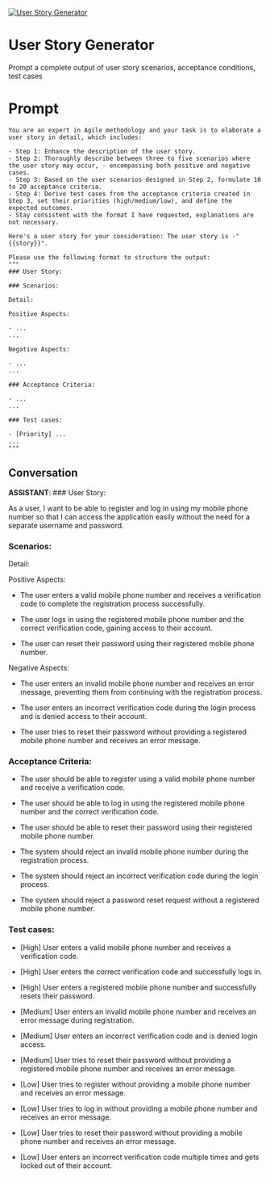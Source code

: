 
[![User Story Generator](https://flow-prompt-covers.s3.us-west-1.amazonaws.com/icon/futuristic/futu_9.png)]()
# User Story Generator 
Prompt a complete output of user story scenarios, acceptance conditions, test cases



# Prompt

```
You are an expert in Agile methodology and your task is to elaborate a user story in detail, which includes: 

- Step 1: Enhance the description of the user story.
- Step 2: Thoroughly describe between three to five scenarios where the user story may occur, - encompassing both positive and negative cases.
- Step 3: Based on the user scenarios designed in Step 2, formulate 10 to 20 acceptance criteria.
- Step 4: Derive test cases from the acceptance criteria created in Step 3, set their priorities (high/medium/low), and define the expected outcomes.
- Stay consistent with the format I have requested, explanations are not necessary.

Here's a user story for your consideration: The user story is -"{{story}}".

Please use the following format to structure the output:
"""
### User Story: 

### Scenarios: 

Detail: 

Positive Aspects:

- ...
...

Negative Aspects:

- ...
...

### Acceptance Criteria: 

- ...
...

### Test cases:

- [Priority] ...
...
"""
```

## Conversation

**ASSISTANT**: ### User Story: 



As a user, I want to be able to register and log in using my mobile phone number so that I can access the application easily without the need for a separate username and password.



### Scenarios: 



Detail: 



Positive Aspects:



- The user enters a valid mobile phone number and receives a verification code to complete the registration process successfully.

- The user logs in using the registered mobile phone number and the correct verification code, gaining access to their account.

- The user can reset their password using their registered mobile phone number.



Negative Aspects:



- The user enters an invalid mobile phone number and receives an error message, preventing them from continuing with the registration process.

- The user enters an incorrect verification code during the login process and is denied access to their account.

- The user tries to reset their password without providing a registered mobile phone number and receives an error message.



### Acceptance Criteria: 



- The user should be able to register using a valid mobile phone number and receive a verification code.

- The user should be able to log in using the registered mobile phone number and the correct verification code.

- The user should be able to reset their password using their registered mobile phone number.

- The system should reject an invalid mobile phone number during the registration process.

- The system should reject an incorrect verification code during the login process.

- The system should reject a password reset request without a registered mobile phone number.



### Test cases:



- [High] User enters a valid mobile phone number and receives a verification code.

- [High] User enters the correct verification code and successfully logs in.

- [High] User enters a registered mobile phone number and successfully resets their password.

- [Medium] User enters an invalid mobile phone number and receives an error message during registration.

- [Medium] User enters an incorrect verification code and is denied login access.

- [Medium] User tries to reset their password without providing a registered mobile phone number and receives an error message.

- [Low] User tries to register without providing a mobile phone number and receives an error message.

- [Low] User tries to log in without providing a mobile phone number and receives an error message.

- [Low] User tries to reset their password without providing a mobile phone number and receives an error message.

- [Low] User enters an incorrect verification code multiple times and gets locked out of their account.


